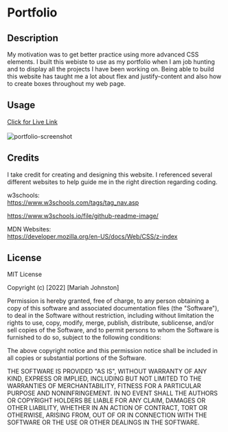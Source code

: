 # Portfolio

## Description

My motivation was to get better practice using more advanced CSS elements. I built this webiste to use as my portfolio when I am job hunting and to display all the projects I have been working on. Being able to build this website has taught me a lot about flex and justify-content and also how to create boxes throughout my web page.

## Usage


<a href="https://mariah217.github.io/Portfolio/"> Click for Live Link </a>
<br>
<br>
![portfolio-screenshot](/Portfolio/Assets/image/Capture.PNG)

## Credits

I take credit for creating and designing this website. I referenced several different websites to help guide me in the right direction regarding coding.

w3schools:
<br>
https://www.w3schools.com/tags/tag_nav.asp

https://www.w3schools.io/file/github-readme-image/

MDN Websites:
<br>
https://developer.mozilla.org/en-US/docs/Web/CSS/z-index




## License

MIT License

Copyright (c) [2022] [Mariah Johnston]

Permission is hereby granted, free of charge, to any person obtaining a copy
of this software and associated documentation files (the "Software"), to deal
in the Software without restriction, including without limitation the rights
to use, copy, modify, merge, publish, distribute, sublicense, and/or sell
copies of the Software, and to permit persons to whom the Software is
furnished to do so, subject to the following conditions:

The above copyright notice and this permission notice shall be included in all
copies or substantial portions of the Software.

THE SOFTWARE IS PROVIDED "AS IS", WITHOUT WARRANTY OF ANY KIND, EXPRESS OR
IMPLIED, INCLUDING BUT NOT LIMITED TO THE WARRANTIES OF MERCHANTABILITY,
FITNESS FOR A PARTICULAR PURPOSE AND NONINFRINGEMENT. IN NO EVENT SHALL THE
AUTHORS OR COPYRIGHT HOLDERS BE LIABLE FOR ANY CLAIM, DAMAGES OR OTHER
LIABILITY, WHETHER IN AN ACTION OF CONTRACT, TORT OR OTHERWISE, ARISING FROM,
OUT OF OR IN CONNECTION WITH THE SOFTWARE OR THE USE OR OTHER DEALINGS IN THE
SOFTWARE.